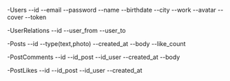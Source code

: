 -Users
--id
--email
--password
--name
--birthdate
--city
--work
--avatar
--cover
--token


-UserRelations
--id
--user_from
--user_to


-Posts
--id
--type(text,photo)
--created_at
--body
--like_count

-PostComments
--id
--id_post
--id_user
--created_at
--body


-PostLikes
--id
--id_post
--id_user
--created_at

